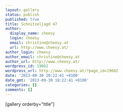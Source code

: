 ```yaml
---
layout: gallery
status: publish
published: true
title: Schnitzeljagd 47
author:
  display_name: cheesy
  login: cheesy
  email: christine@cheesy.at
  url: http://www.cheesy.at/
author_login: cheesy
author_email: christine@cheesy.at
author_url: http://www.cheesy.at/
wordpress_id: 19662
wordpress_url: http://www.cheesy.at/?page_id=19662
date: '2013-09-30 20:22:41 +0100'
date_gmt: '2013-09-30 18:22:41 +0100'
categories: []
comments: []
---
```

[gallery orderby="title"]
